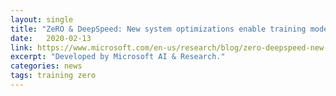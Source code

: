 ```yaml
---
layout: single
title: "ZeRO & DeepSpeed: New system optimizations enable training models with over 100 billion parameters"
date:   2020-02-13
link: https://www.microsoft.com/en-us/research/blog/zero-deepspeed-new-system-optimizations-enable-training-models-with-over-100-billion-parameters/
excerpt: "Developed by Microsoft AI & Research."
categories: news
tags: training zero
---
```

